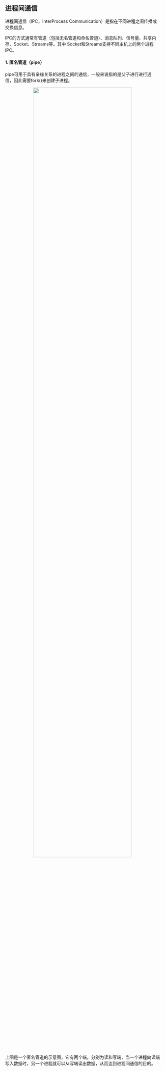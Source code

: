 ## 进程间通信

进程间通信（IPC，InterProcess Communication）是指在不同进程之间传播或交换信息。

IPC的方式通常有管道（包括无名管道和命名管道）、消息队列、信号量、共享内存、Socket、Streams等。其中 Socket和Streams支持不同主机上的两个进程IPC。

#### 1. 匿名管道（pipe）

pipe可用于具有亲缘关系的进程之间的通信，一般来说指的是父子进行进行通信，因此需要fork()来创建子进程。

<div align = center>
<img src = "https://img-blog.csdnimg.cn/2019092511425042.png" width = "80%">
<div align = left>
  
上图是一个匿名管道的示意图，它有两个端，分别为读和写端，当一个进程向读端写入数据时，另一个进程就可以从写端读出数据，从而达到进程间通信的目的。
